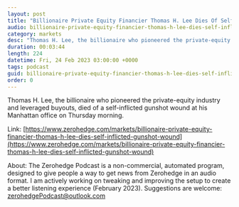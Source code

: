 ```yaml
---
layout: post
title: "Billionaire Private Equity Financier Thomas H. Lee Dies Of Self-Inflicted Gunshot Wound"
audio: billionaire-private-equity-financier-thomas-h-lee-dies-self-inflicted-gunshot-wound-0
category: markets
desc: "Thomas H. Lee, the billionaire who pioneered the private-equity industry and leveraged buyouts, died of a self-inflicted gunshot wound at his Manhattan office on Thursday morning."
duration: 00:03:44
length: 224
datetime: Fri, 24 Feb 2023 03:00:00 +0000
tags: podcast
guid: billionaire-private-equity-financier-thomas-h-lee-dies-self-inflicted-gunshot-wound-0
order: 0
---
```

Thomas H. Lee, the billionaire who pioneered the private-equity industry and leveraged buyouts, died of a self-inflicted gunshot wound at his Manhattan office on Thursday morning.

Link: [https://www.zerohedge.com/markets/billionaire-private-equity-financier-thomas-h-lee-dies-self-inflicted-gunshot-wound](https://www.zerohedge.com/markets/billionaire-private-equity-financier-thomas-h-lee-dies-self-inflicted-gunshot-wound)

About: The Zerohedge Podcast is a non-commercial, automated program, designed to give people a way to get news from Zerohedge in an audio format.  I am actively working on tweaking and improving the setup to create a better listening experience (February 2023).  Suggestions are welcome: [zerohedgePodcast@outlook.com](mailto:zerohedgePodcast@outlook.com)